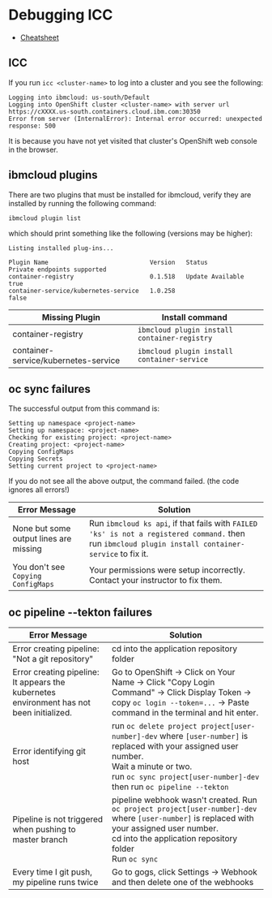 # Debugging ICC

- [Cheatsheet](./cheatsheet.md)

## ICC

If you run `icc <cluster-name>` to log into a cluster and you see the following:

```
Logging into ibmcloud: us-south/Default
Logging into OpenShift cluster <cluster-name> with server url https://cXXXX.us-south.containers.cloud.ibm.com:30350
Error from server (InternalError): Internal error occurred: unexpected response: 500
```

It is because you have not yet visited that cluster's OpenShift web console in the browser.

## ibmcloud plugins

There are two plugins that must be installed for ibmcloud, verify they are installed by running the following command:

```shell
ibmcloud plugin list
```

which should print something like the following (versions may be higher):

```shell
Listing installed plug-ins...

Plugin Name                            Version   Status             Private endpoints supported
container-registry                     0.1.518   Update Available   true
container-service/kubernetes-service   1.0.258                      false
```

| Missing Plugin                       | Install command                              |     |
| ------------------------------------ | -------------------------------------------- | --- |
| container-registry                   | `ibmcloud plugin install container-registry` |     |
| container-service/kubernetes-service | `ibmcloud plugin install container-service`  |     |

## oc sync <project-name> failures

The successful output from this command is:

```shell
Setting up namespace <project-name>
Setting up namespace: <project-name>
Checking for existing project: <project-name>
Creating project: <project-name>
Copying ConfigMaps
Copying Secrets
Setting current project to <project-name>
```

If you do not see all the above output, the command failed. (the code ignores all errors!)

| Error Message                          | Solution                                                                                                                                             |
| -------------------------------------- | ---------------------------------------------------------------------------------------------------------------------------------------------------- |
| None but some output lines are missing | Run `ibmcloud ks api`, if that fails with `FAILED 'ks' is not a registered command.` then run `ibmcloud plugin install container-service` to fix it. |
| You don't see `Copying ConfigMaps`     | Your permissions were setup incorrectly. Contact your instructor to fix them.                                                                        |

## oc pipeline --tekton failures

| Error Message                                                                            | Solution                                                                                                                                                                                                                |
| ---------------------------------------------------------------------------------------- | ----------------------------------------------------------------------------------------------------------------------------------------------------------------------------------------------------------------------- |
| Error creating pipeline: "Not a git repository"                                          | cd into the application repository folder                                                                                                                                                                               |
| Error creating pipeline: It appears the kubernetes environment has not been initialized. | Go to OpenShift → Click on Your Name → Click "Copy Login Command" → Click Display Token → copy `oc login --token=...` → Paste command in the terminal and hit enter.                                                    |
| Error identifying git host                                                               | run `oc delete project project[user-number]-dev` where `[user-number]` is replaced with your assigned user number. <br> Wait a minute or two.<br>run `oc sync project[user-number]-dev` then run `oc pipeline --tekton` |
| Pipeline is not triggered when pushing to master branch                                  | pipeline webhook wasn't created. Run `oc project project[user-number]-dev` where `[user-number]` is replaced with your assigned user number.<br>cd into the application repository folder<br>Run `oc sync`              |
| Every time I git push, my pipeline runs twice                                            | Go to gogs, click Settings → Webhook and then delete one of the webhooks                                                                                                                                                |
